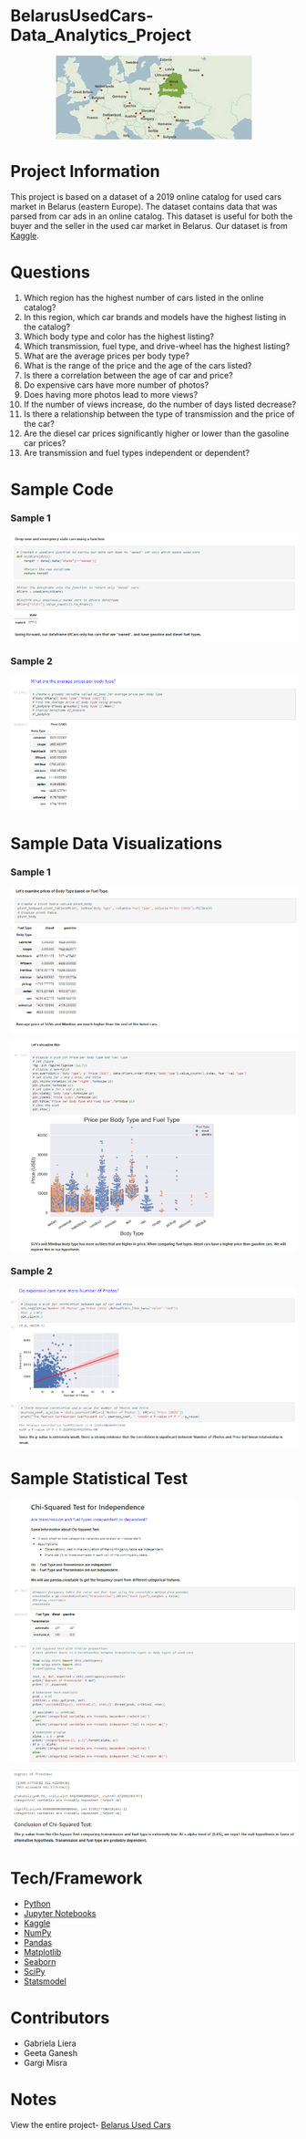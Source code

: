 # BelarusUsedCars-Data_Analytics_Project

<p align="center">
  <img align="center" src="https://github.com/gabrielaliera/BelarusUsedCars-Data_Analytics_Project/blob/e394cc2da67cdbb1113c278a07541b56cfe22abb/pictures/belarus%20map2.jfif">
</p>

# Project Information
This project is based on a dataset of a 2019 online catalog for used cars market in Belarus (eastern Europe). The dataset contains data that was parsed from car ads in an online catalog. This dataset is useful for both the buyer and the seller in the used car market in Belarus. Our dataset is from <a href="https://www.kaggle.com/lepchenkov/usedcarscatalog">Kaggle</a>. 

# Questions
1. Which region has the highest number of cars listed in the online catalog?
2. In this region, which car brands and models have the highest listing in the catalog?
3. Which body type and color has the highest listing?
4. Which transmission, fuel type, and drive-wheel has the highest listing?
5. What are the average prices per body type?
6. What is the range of the price and the age of the cars listed?
7. Is there a correlation between the age of car and price?
8. Do expensive cars have more number of photos?
9. Does having more photos lead to more views?
10. If the number of views increase, do the number of days listed decrease?
11. Is there a relationship between the type of transmission and the price of the car?
12. Are the diesel car prices significantly higher or lower than the gasoline car prices?
13. Are transmission and fuel types independent or dependent?
  
# Sample Code

### Sample 1
<p align="center">
  <img align="center" src="https://github.com/gabrielaliera/BelarusUsedCars-Data_Analytics_Project/blob/main/pictures/samplecode_function.PNG">
</p>

### Sample 2
<p align="center">
  <img align="center" src="https://github.com/gabrielaliera/BelarusUsedCars-Data_Analytics_Project/blob/main/pictures/samplecode_pivot2.PNG">
</p>


# Sample Data Visualizations

### Sample 1
<p align="center">
  <img align="center" src="https://github.com/gabrielaliera/BelarusUsedCars-Data_Analytics_Project/blob/main/pictures/samplecode.PNG">
</p>
<p align="center">
  <img align="center" src="https://github.com/gabrielaliera/BelarusUsedCars-Data_Analytics_Project/blob/main/pictures/samplecode_visualization.PNG">
</p>

### Sample 2
<p align="center">
  <img align="center" src="https://github.com/gabrielaliera/BelarusUsedCars-Data_Analytics_Project/blob/main/pictures/linear_relationship.PNG">
</p>

# Sample Statistical Test
<p align="center">
  <img align="center" src="https://github.com/gabrielaliera/BelarusUsedCars-Data_Analytics_Project/blob/main/pictures/chi-square-test2.PNG">
</p>
<p align="center">
  <img align="center" src="https://github.com/gabrielaliera/BelarusUsedCars-Data_Analytics_Project/blob/main/pictures/chi-square-results.PNG">
</p>


# Tech/Framework
<ul>
  <li><a href="https://www.python.org/">Python</a></li>
  <li><a href="https://jupyter.org/">Jupyter Notebooks</a></li>
  <li><a href="https://www.kaggle.com/">Kaggle</a></li>
  <li><a href="https://numpy.org/">NumPy</a></li>
  <li><a href="https://pandas.pydata.org/">Pandas</a></li>
  <li><a href="https://matplotlib.org/">Matplotlib</a></li>
  <li><a href="https://seaborn.pydata.org/">Seaborn</a></li>
  <li><a href="https://scipy.org/">SciPy</a></li>
  <li><a href="https://www.statsmodels.org/stable/index.html">Statsmodel</a></li>
  
</ul>

# Contributors
  <ul>
  <li>Gabriela Liera</li>
  <li>Geeta Ganesh</li>
  <li>Gargi Misra</li>
  </ul>

# Notes
View the entire project- <a href="https://github.com/gabrielaliera/BelarusUsedCars-Data_Analytics_Project/blob/main/CISD41_Project_3Gs_Belarus_Used_Cars.ipynb">Belarus Used Cars</a> 
